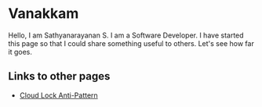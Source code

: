# Vanakkam
Hello, I am Sathyanarayanan S. I am a Software Developer. I have started this page so that I could share something useful to others. Let's see how far it goes.

## Links to other pages
- [Cloud Lock Anti-Pattern](https://sathyatvrcbe.github.io/skywing/cloud/cloudlockantipattern)
